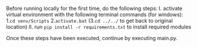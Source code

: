 Before running locally for the first time, do the following steps:
	I. activate virtual environment with the following terminal commands (for windows):
		1.`cd venv/Scripts`
		2.`activate.bat`
		(3.`cd ../../` to get back to original location)
	II. run `pip install -r requirements.txt` to install required modules

Once these steps have been executed, continue by executing main.py.
	